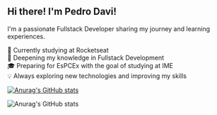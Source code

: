 ##  Hi there! I'm Pedro Davi!

I'm a passionate Fullstack Developer sharing my journey and learning experiences.

🚀 Currently studying at Rocketseat</br>
🎯 Deepening my knowledge in Fullstack Development</br>
🎓 Preparing for EsPCEx with the goal of studying at IME</br>
💡 Always exploring new technologies and improving my skills</br>

[![Anurag's GitHub stats](https://github-readme-stats.vercel.app/api?username=thepedrodev)](https://github.com/devpedrodev/github-readme-stats)</br>

![Anurag's GitHub stats](https://github-readme-stats.vercel.app/api?username=thepedrodev&show_icons=true)
